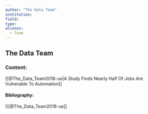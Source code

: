 ```yaml
---
author: "The Data Team"
institution:
field:
type:
aliases:
  - Team
---
```


## The Data Team

### Content:
[[@The_Data_Team2018-ue|A Study Finds Nearly Half Of Jobs Are Vulnerable To Automation]]

#### Bibliography:

![[@The_Data_Team2018-ue]]